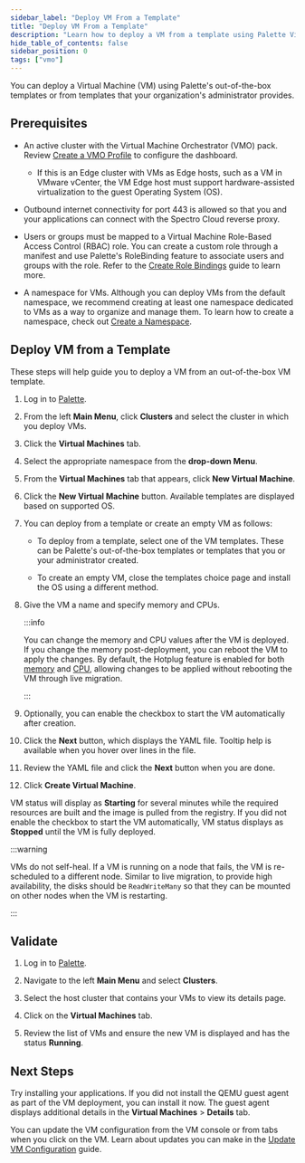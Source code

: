 ```yaml
---
sidebar_label: "Deploy VM From a Template"
title: "Deploy VM From a Template"
description: "Learn how to deploy a VM from a template using Palette Virtual Machine Orchestrator"
hide_table_of_contents: false
sidebar_position: 0
tags: ["vmo"]
---
```


You can deploy a Virtual Machine (VM) using Palette's out-of-the-box templates or from templates that your
organization's administrator provides.

## Prerequisites

- An active cluster with the Virtual Machine Orchestrator (VMO) pack. Review
  [Create a VMO Profile](../create-vmo-profile.md) to configure the dashboard.

  - If this is an Edge cluster with VMs as Edge hosts, such as a VM in VMware vCenter, the VM Edge host must support
    hardware-assisted virtualization to the guest Operating System (OS).

- Outbound internet connectivity for port 443 is allowed so that you and your applications can connect with the Spectro
  Cloud reverse proxy.

- Users or groups must be mapped to a Virtual Machine Role-Based Access Control (RBAC) role. You can create a custom
  role through a manifest and use Palette's RoleBinding feature to associate users and groups with the role. Refer to
  the [Create Role Bindings](../../clusters/cluster-management/cluster-rbac.md#create-role-bindings) guide to learn
  more.

- A namespace for VMs. Although you can deploy VMs from the default namespace, we recommend creating at least one
  namespace dedicated to VMs as a way to organize and manage them. To learn how to create a namespace, check out
  [Create a Namespace](../../clusters/cluster-management/namespace-management.md#create-a-namespace).

## Deploy VM from a Template

These steps will help guide you to deploy a VM from an out-of-the-box VM template.

1. Log in to [Palette](https://console.spectrocloud.com).

2. From the left **Main Menu**, click **Clusters** and select the cluster in which you deploy VMs.

3. Click the **Virtual Machines** tab.

4. Select the appropriate namespace from the **drop-down Menu**.

5. From the **Virtual Machines** tab that appears, click **New Virtual Machine**.

6. Click the **New Virtual Machine** button. Available templates are displayed based on supported OS.

7. You can deploy from a template or create an empty VM as follows:

   - To deploy from a template, select one of the VM templates. These can be Palette's out-of-the-box templates or
     templates that you or your administrator created.

   - To create an empty VM, close the templates choice page and install the OS using a different method.

8. Give the VM a name and specify memory and CPUs.

   :::info

   You can change the memory and CPU values after the VM is deployed. If you change the memory post-deployment, you can
   reboot the VM to apply the changes. By default, the Hotplug feature is enabled for both
   [memory](https://kubevirt.io/user-guide/compute/memory_hotplug/#memory-hotplug-in-action) and
   [CPU](https://kubevirt.io/user-guide/compute/cpu_hotplug/), allowing changes to be applied without rebooting the VM
   through live migration.

   :::

9. Optionally, you can enable the checkbox to start the VM automatically after creation.

10. Click the **Next** button, which displays the YAML file. Tooltip help is available when you hover over lines in the
    file.

11. Review the YAML file and click the **Next** button when you are done.

12. Click **Create Virtual Machine**.

VM status will display as **Starting** for several minutes while the required resources are built and the image is
pulled from the registry. If you did not enable the checkbox to start the VM automatically, VM status displays as
**Stopped** until the VM is fully deployed.

:::warning

VMs do not self-heal. If a VM is running on a node that fails, the VM is re-scheduled to a different node. Similar to
live migration, to provide high availability, the disks should be `ReadWriteMany` so that they can be mounted on other
nodes when the VM is restarting.

:::

## Validate

1. Log in to [Palette](https://console.spectroloud.com).

2. Navigate to the left **Main Menu** and select **Clusters**.

3. Select the host cluster that contains your VMs to view its details page.

4. Click on the **Virtual Machines** tab.

5. Review the list of VMs and ensure the new VM is displayed and has the status **Running**.

## Next Steps

Try installing your applications. If you did not install the QEMU guest agent as part of the VM deployment, you can
install it now. The guest agent displays additional details in the **Virtual Machines** > **Details** tab.

You can update the VM configuration from the VM console or from tabs when you click on the VM. Learn about updates you
can make in the [Update VM Configuration](./update-vm-configuration.md) guide.
